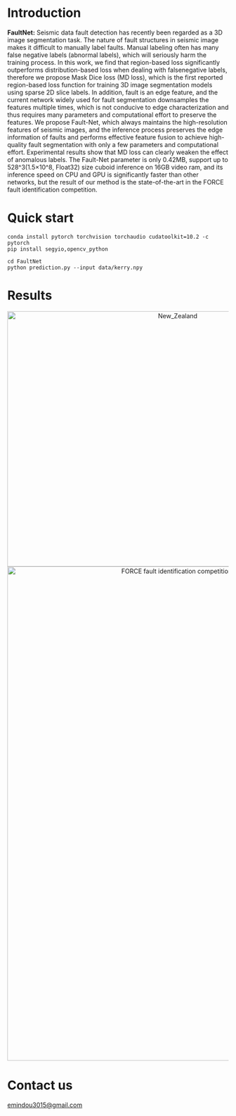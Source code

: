 # Introduction

**FaultNet:**
Seismic data fault detection has recently been regarded as a 3D image segmentation task. The nature of fault structures in seismic image makes it difficult to manually label faults. Manual labeling often has many false negative labels (abnormal labels), which will seriously harm the training process. In this work, we find that region-based loss significantly outperforms distribution-based loss when dealing with falsenegative labels, therefore we propose Mask Dice loss (MD loss), which is the first reported region-based loss function for training 3D image segmentation models using sparse 2D slice labels. In addition, fault is an edge feature, and the current network widely used for fault segmentation downsamples the features multiple times, which is not conducive to edge characterization and thus requires many parameters and computational effort to preserve the features. We propose Fault-Net, which always maintains the high-resolution features of seismic images, and the inference process preserves the edge information of faults and performs effective feature fusion to achieve high-quality fault segmentation with only a few parameters and computational effort. Experimental results show that MD loss can clearly weaken the effect of anomalous labels. The Fault-Net parameter is only 0.42MB, support up to 528^3(1.5×10^8, Float32) size cuboid inference on 16GB video ram, and its inference speed on CPU and GPU is significantly faster than other networks, but the result of our method is the state-of-the-art in the FORCE fault identification competition.

# Quick start

    conda install pytorch torchvision torchaudio cudatoolkit=10.2 -c pytorch
    pip install segyio,opencv_python

    cd FaultNet
    python prediction.py --input data/kerry.npy

# Results
<div align=center><img src="https://github.com/douyimin/FaultNet/blob/main/results/New_Zealand.png" width="760" height="580" alt="New_Zealand"/><br/>
<img src="https://github.com/douyimin/FaultNet/blob/main/results/FORCE_ML.png" width="760" height="1123" alt="FORCE fault identification competition]"/><br/></div>

# Contact us
emindou3015@gmail.com
